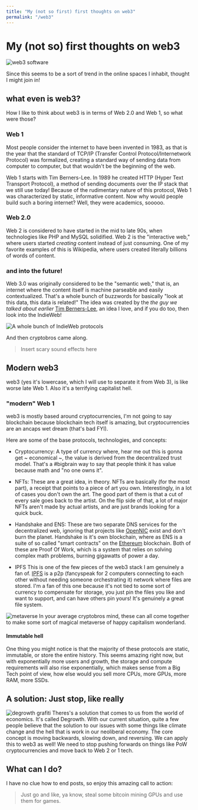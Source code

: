 ```yaml
---
title: "My (not so first) first thoughts on web3"
permalink: "/web3"
---
```

My (not so) first thoughts on web3
==================================

![web3 software](/static/web3.png)


Since this seems to be a sort of trend in the online spaces I inhabit, thought
I might join in!

what even is web3?
------------------ 

How I like to think about web3 is in terms of Web 2.0 and Web 1,
so what were those?

### Web 1

Most people consider the internet to have been invented in 1983, as that is the
year that the standard of TCP/IP (Transfer Control Protocol/Internetwork
Protocol) was formalized, creating a standard way of sending data from computer
to computer, but that wouldn't be the beginning of the web.

Web 1 starts with Tim Berners-Lee. In 1989 he created HTTP (Hyper Text Transport
Protocol), a method of sending documents over the IP stack that we still use
today! Because of the rudimentary nature of this protocol, Web 1 was 
characterized by static, informative content.
Now why would people build such a boring internet? Well, they were academics,
sooooo.

### Web 2.0

Web 2 is considered to have started in the mid to late 90s, when technologies
like PHP and MySQL solidified. Web 2 is the "interactive web," where users 
started _creating_ content instead of just consuming. One of my favorite
examples of this is Wikipedia, where users created literally billions of words
of content.

### and into the future!

Web 3.0 was originally considered to be the "semantic web," that is, an internet 
where the content itself is machine parseable and easily contextualized. That's a
whole bunch of buzzwords for basically "look at this data, this data is
related!" The idea was created by the _the guy we talked about earlier_ 
[Tim Berners-Lee](https://www.w3.org/People/Berners-Lee/), an idea I love, and
if you do too, then look into the IndieWeb!

![A whole bunch of IndieWeb protocols](/static/indie.png)

And then cryptobros came along. 

> Insert scary sound effects here

## Modern web3
web3 (yes it's lowercase, which I will use to separate it from Web 3), is like 
worse late Web 1. Also it's a terrifying capitalist hell. 

### "modern" Web 1
web3 is mostly based around cryptocurrencies, I'm not going to say blockchain
because blockchain tech itself is amazing, but cryptocurrencies are an ancaps
wet dream (that's bad FYI).

Here are some of the base protocols, technologies, and concepts:
- Cryptocurrency:
	A type of currency where, hear me out this is gonna get ~ economical ~,
	the value is derived from the decentralized trust model. That's a #bigbrain
	way to say that people think it has value because math and "no one owns it".
	
- NFTs:
	These are a great idea, in theory. NFTs are basically (for the most part), a
	receipt that points to a piece of art you own. Interestingly, in a lot of 
	cases you don't own the art. The good part of them is that a cut of every
	sale goes back to the artist. On the flip side of that, a lot of major NFTs
	aren't made by actual artists, and are just brands looking for a quick buck.

- Handshake and ENS:
	These are two separate DNS services for the decentralized web, ignoring that
	projects like [OpenNIC](https://opennic.org) exist and don't burn the
	planet. Handshake is it's own blockchain, where as ENS is a suite of so
	called "smart contracts" on the [Ethereum](https://ethereum.org) blockchain.
	Both of these are Proof Of Work, which is a system that relies on solving 
	complex math problems, burning gigawatts of power a day. 

- IPFS 
	This is one of the few pieces of the web3 stack I am genuinely a fan of.
	[IPFS](https://ipfs.io) is a p2p (fancyspeak for 2 computers connecting to 
	each other without needing someone orchestrating it) network where files are
	stored. I'm a fan of this one because it's not tied to some sort of currency
	to compensate for storage, you just pin the files you like and want to 
	support, and can have others pin yours! It's genuinely a great file system.

![metaverse](/static/meta.png)
In your average cryptobros mind, these can all come together to make some sort
of magical metaverse of happy capitalism wonderland.
	
#### Immutable hell
One thing you might notice is that the majority of these protocols are static,
immutable, or store the entire history. This seems amazing right now, but with
exponentially more users and growth, the storage and compute requirements will
also rise exponentially, which makes sense from a Big Tech point of view, how
else would you sell more CPUs, more GPUs, more RAM, more SSDs. 

## A solution: Just stop, like really
![degrowth grafiti](/static/degrowth.png)
Theres's a solution that comes to us from the world of economics. It's called
Degrowth. With our current situation, quite a few people believe that the
solution to our issues with some things like climate change and the hell that is
work in our neoliberal economy. The core concept is moving backwards, slowing
down, and reversing. We can apply this to web3 as well! We need to stop pushing
forwards on things like PoW cryptocurrencies and move back to Web 2 or 1 tech.

## What can I do?
I have no clue how to end posts, so enjoy this amazing call to action:
> Just go and like, ya know, steal some bitcoin mining GPUs and use them for 
> games.
